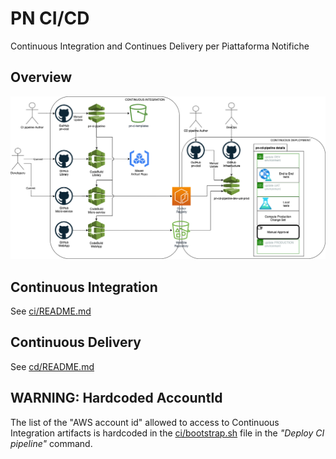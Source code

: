 # PN CI/CD 
Continuous Integration and Continues Delivery per Piattaforma Notifiche

## Overview
![CI/CD layout](docs/layout.drawio.png)

## Continuous Integration
See [ci/README.md](ci/README.md)

## Continuous Delivery
See [cd/README.md](cd/README.md)


## WARNING: Hardcoded AccountId 
The list of the "AWS account id" allowed to access to Continuous Integration 
artifacts is hardcoded in the [ci/bootstrap.sh](ci/bootstrap.sh) file in the
_"Deploy CI pipeline"_ command.


